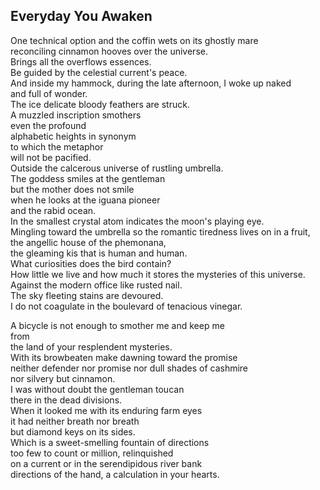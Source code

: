 Everyday You Awaken
-------------------
One technical option and the coffin wets on its ghostly mare  
reconciling cinnamon hooves over the universe.  
Brings all the overflows essences.  
Be guided by the celestial current's peace.  
And inside my hammock, during the late afternoon, I woke up naked  
and full of wonder.  
The ice delicate bloody feathers are struck.  
A muzzled inscription smothers  
even the profound  
alphabetic heights in synonym  
to which the metaphor  
will not be pacified.  
Outside the calcerous universe of rustling umbrella.  
The goddess smiles at the gentleman  
but the mother does not smile  
when he looks at the iguana pioneer  
and the rabid ocean.  
In the smallest crystal atom indicates the moon's playing eye.  
Mingling toward the umbrella so the romantic tiredness lives on in a fruit,  
the angellic house of the phemonana,  
the gleaming kis that is human and human.  
What curiosities does the bird contain?  
How little we live and how much it stores the mysteries of this universe.  
Against the modern office like rusted nail.  
The sky fleeting stains are devoured.  
I do not coagulate in the boulevard of tenacious vinegar.  
  
A bicycle is not enough to smother me and keep me  
from  
the land of your resplendent mysteries.  
With its browbeaten make dawning toward the promise  
neither defender nor promise nor dull shades of cashmire  
nor silvery but cinnamon.  
I was without doubt the gentleman toucan  
there in the dead divisions.  
When it looked me with its enduring farm eyes  
it had neither breath nor breath  
but diamond keys on its sides.  
Which is a sweet-smelling fountain of directions  
too few to count or million, relinquished  
on a current or in the serendipidous river bank  
directions of the hand, a calculation in your hearts.  
